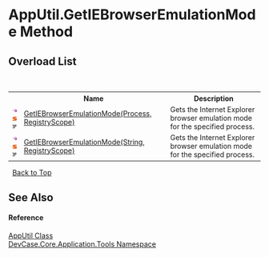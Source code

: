 # AppUtil.GetIEBrowserEmulationMode Method 
 


## Overload List
&nbsp;<table><tr><th></th><th>Name</th><th>Description</th></tr><tr><td>![Public method](media/pubmethod.gif "Public method")![Static member](media/static.gif "Static member")![Code example](media/CodeExample.png "Code example")</td><td><a href="M_DevCase_Core_Application_Tools_AppUtil_GetIEBrowserEmulationMode">GetIEBrowserEmulationMode(Process, RegistryScope)</a></td><td>
Gets the Internet Explorer browser emulation mode for the specified process.</td></tr><tr><td>![Public method](media/pubmethod.gif "Public method")![Static member](media/static.gif "Static member")![Code example](media/CodeExample.png "Code example")</td><td><a href="M_DevCase_Core_Application_Tools_AppUtil_GetIEBrowserEmulationMode_1">GetIEBrowserEmulationMode(String, RegistryScope)</a></td><td>
Gets the Internet Explorer browser emulation mode for the specified process.</td></tr></table>&nbsp;
<a href="#apputil.getiebrowseremulationmode-method">Back to Top</a>

## See Also


#### Reference
<a href="T_DevCase_Core_Application_Tools_AppUtil">AppUtil Class</a><br /><a href="N_DevCase_Core_Application_Tools">DevCase.Core.Application.Tools Namespace</a><br />